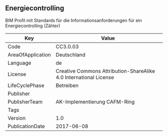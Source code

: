 ## Energiecontrolling
BIM Profil mit Standards für die Informationsanforderungen für ein Energiecontrolling (Zähler)

Key | Value |
--|--|
Code | CC3.0.03 |  
AreaOfApplication | Deutschland |  
Language | de |  
License | Creative Commons Attribution-ShareAlike 4.0 International License |  
LifeCyclePhase | Betreiben |  
Publisher | [](https://www.cafm-connect.org) |  
PublisherTeam | AK-Implementierung CAFM-Ring |  
Tags |  |  
Version | 1.0 |  
PublicationDate | 2017-06-08 |  

